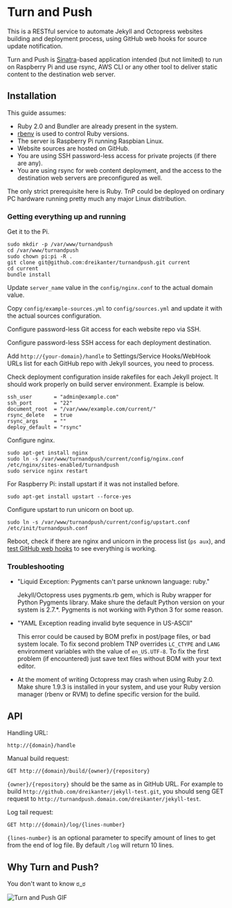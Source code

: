 # Turn and Push

This is a RESTful service to automate Jekyll and Octopress websites building and deployment process, using GitHub web hooks for source update notification.

Turn and Push is [Sinatra](http://sinatrarb.com)-based application intended (but not limited) to run on Raspberry Pi and use rsync, AWS CLI or any other tool to deliver static content to the destination web server.

## Installation

This guide assumes:

- Ruby 2.0 and Bundler are already present in the system.
- [rbenv](https://github.com/sstephenson/rbenv) is used to control Ruby versions.
- The server is Raspberry Pi running Raspbian Linux.
- Website sources are hosted on GitHub.
- You are using SSH password-less access for private projects (if there are any).
- You are using rsync for web content deployment, and the access to the destination web servers are preconfigured as well.

The only strict prerequisite here is Ruby. TnP could be deployed on ordinary PC hardware running pretty much any major Linux distribution.

### Getting everything up and running

Get it to the Pi.

	sudo mkdir -p /var/www/turnandpush
	cd /var/www/turnandpush
	sudo chown pi:pi -R .
	git clone git@github.com:dreikanter/turnandpush.git current
	cd current
	bundle install

Update `server_name` value in the `config/nginx.conf` to the actual domain value.

Copy `config/example-sources.yml` to `config/sources.yml` and update it with the actual sources configuration.

Configure password-less Git access for each website repo via SSH.

Configure password-less SSH access for each deployment destination.

Add `http://{your-domain}/handle` to Settings/Service Hooks/WebHook URLs list for each GitHub repo with Jekyll sources, you need to process.

Check deployment configuration inside rakefiles for each Jekyll project. It should work properly on build server environment. Example is below.

	ssh_user       = "admin@example.com"
	ssh_port       = "22"
	document_root  = "/var/www/example.com/current/"
	rsync_delete   = true
	rsync_args     = ""
	deploy_default = "rsync"

Configure nginx.

	sudo apt-get install nginx
	sudo ln -s /var/www/turnandpush/current/config/nginx.conf /etc/nginx/sites-enabled/turnandpush
	sudo service nginx restart

For Raspberry Pi: install upstart if it was not installed before.

	sudo apt-get install upstart --force-yes

Configure upstart to run unicorn on boot up.

	sudo ln -s /var/www/turnandpush/current/config/upstart.conf /etc/init/turnandpush.conf

Reboot, check if there are nginx and unicorn in the process list (`ps aux`), and [test GitHub web hooks](https://help.github.com/articles/testing-webhooks) to see everything is working.

### Troubleshooting

- "Liquid Exception: Pygments can't parse unknown language: ruby."

  Jekyll/Octopress uses pygments.rb gem, which is Ruby wrapper for Python Pygments library. Make shure the default Python version on your system is 2.7.*. Pygments is not working with Python 3 for some reason.
  
- "YAML Exception reading invalid byte sequence in US-ASCII"

  This error could be caused by BOM prefix in post/page files, or bad system locale. To fix second problem TNP overrides `LC_CTYPE` and `LANG` environment variables with the value of `en_US.UTF-8`. To fix the first problem (if encountered) just save text files without BOM with your text editor.
  
- At the moment of writing Octopress may crash when using Ruby 2.0. Make shure 1.9.3 is installed in your system, and use your Ruby version manager (rbenv or RVM) to define specific version for the build.


## API

Handling URL:

	http://{domain}/handle

Manual build request:

	GET http://{domain}/build/{owner}/{repository}

`{owner}/{repository}` should be the same as in GitHub URL. For example to build `http://github.com/dreikanter/jekyll-test.git`, you should seng GET request to `http://turnandpush.domain.com/dreikanter/jekyll-test`.

Log tail request:

	GET http://{domain}/log/{lines-number}

`{lines-number}` is an optional parameter to specify amount of lines to get from the end of log file. By default `/log` will return 10 lines.

## Why Turn and Push?

You don't want to know ಠ_ಠ

![Turn and Push GIF](http://d.pr/i/ykzw+)
